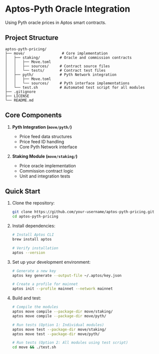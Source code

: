 # Aptos-Pyth Oracle Integration

Using Pyth oracle prices in Aptos smart contracts.

## Project Structure

```
aptos-pyth-pricing/
├── move/                 # Core implementation
│   ├── staking/         # Oracle and commission contracts
│   │   ├── Move.toml
│   │   ├── sources/     # Contract source files
│   │   └── tests/       # Contract test files
│   ├── pyth/            # Pyth Network integration
│   │   ├── Move.toml
│   │   └── sources/     # Pyth interface implementations
│   └── test.sh          # Automated test script for all modules
├── .gitignore
├── LICENSE
└── README.md
```

## Core Components

1. **Pyth Integration (`move/pyth/`)**
   - Price feed data structures
   - Price feed ID handling
   - Core Pyth Network interface

2. **Staking Module (`move/staking/`)**
   - Price oracle implementation
   - Commission contract logic
   - Unit and integration tests


## Quick Start

1. Clone the repository:
   ```bash
   git clone https://github.com/your-username/aptos-pyth-pricing.git
   cd aptos-pyth-pricing
   ```

2. Install dependencies:
   ```bash
   # Install Aptos CLI
   brew install aptos
   
   # Verify installation
   aptos --version
   ```

3. Set up your development environment:
   ```bash
   # Generate a new key
   aptos key generate --output-file ~/.aptos/key.json
   
   # Create a profile for mainnet
   aptos init --profile mainnet --network mainnet
   ```

4. Build and test:
   ```bash
   # Compile the modules
   aptos move compile --package-dir move/staking/
   aptos move compile --package-dir move/pyth/

   # Run tests (Option 1: Individual modules)
   aptos move test --package-dir move/staking/
   aptos move test --package-dir move/pyth/

   # Run tests (Option 2: All modules using test script)
   cd move && ./test.sh
   ```
